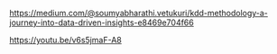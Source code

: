 https://medium.com/@soumyabharathi.vetukuri/kdd-methodology-a-journey-into-data-driven-insights-e8469e704f66 

https://youtu.be/v6s5jmaF-A8 
